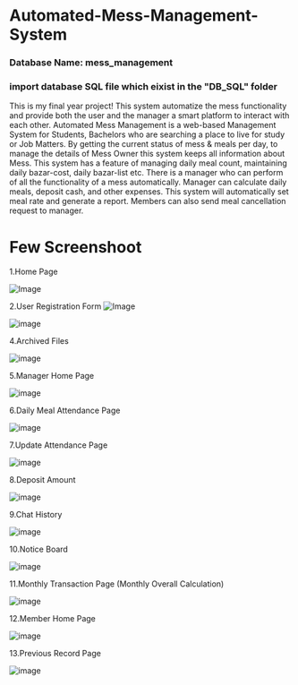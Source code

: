 # Automated-Mess-Management-System
### Database Name: mess_management
### import database SQL file which eixist in the "DB_SQL" folder
This is my final year project! This system automatize the mess functionality and provide both the user and the manager a smart platform to interact with each other.
Automated Mess Management is a web-based Management System for Students, Bachelors who are searching a place to live for study or Job Matters. By getting the current status of mess & meals per day, to manage the details of Mess Owner this system keeps all information about Mess. This system has a feature of managing daily meal count, maintaining daily bazar-cost, daily bazar-list etc. There is a manager who can perform of all the functionality of a mess automatically. Manager can calculate daily meals, deposit cash, and other expenses. This system will automatically set meal rate and generate a report. Members can also send meal cancellation request to manager.

# Few Screenshoot
1.Home Page 

![Image](https://github.com/user-attachments/assets/98daad85-a462-43b3-8f28-b5a775095895)

2.User Registration Form
![Image](https://github.com/user-attachments/assets/4b6a4b66-acff-4930-8858-7c4f0a0fcdb1)

![image](https://user-images.githubusercontent.com/93768389/214531013-86b18968-afbd-4232-9753-f49899ad5149.png)

4.Archived Files

![image](https://user-images.githubusercontent.com/93768389/214531068-2aea96f9-75ce-47ce-aa7e-6cb0f0c02197.png)

5.Manager Home Page

![image](https://user-images.githubusercontent.com/93768389/214531136-dcca0821-9b68-4c44-93b2-0144ee6551c0.png)

6.Daily Meal Attendance Page

![image](https://user-images.githubusercontent.com/93768389/214531742-1c0af63a-8eea-42d0-aba7-777f50e29c9b.png)

7.Update Attendance Page 

![image](https://user-images.githubusercontent.com/93768389/214531813-54df626d-f447-46dc-bb8d-b011de341986.png)

8.Deposit Amount

![image](https://user-images.githubusercontent.com/93768389/214531906-85bdd90c-b5f0-45f7-9fd9-466144a30b98.png)

9.Chat History

![image](https://user-images.githubusercontent.com/93768389/214532017-6b434f8a-7bd4-4855-8a33-b5db141f311b.png)

10.Notice Board

![image](https://user-images.githubusercontent.com/93768389/214532057-c952953d-4918-4c07-aaf5-6188a09aebdc.png)

11.Monthly Transaction Page (Monthly Overall Calculation)

![image](https://user-images.githubusercontent.com/93768389/214532147-3a02320a-130a-4ebd-a096-9485bacb1fef.png)

12.Member Home Page

![image](https://user-images.githubusercontent.com/93768389/214532259-9502a4cd-2fc1-4aff-a35d-2083fe90f4ce.png)

13.Previous Record Page

![image](https://user-images.githubusercontent.com/93768389/214532354-910453a6-d03c-4ee9-9da0-4c1519f7efe1.png)



